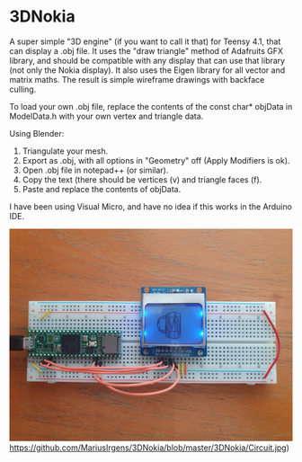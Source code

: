 # 3DNokia

A super simple "3D engine" (if you want to call it that) for Teensy 4.1, that can display a .obj file. 
It uses the "draw triangle" method of Adafruits GFX library, and should be compatible with any display that can use that library (not only the Nokia display).
It also uses the Eigen library for all vector and matrix maths.
The result is simple wireframe drawings with backface culling.

To load your own .obj file, replace the contents of the const char* objData in ModelData.h with your own vertex and triangle data.

Using Blender:
1. Triangulate your mesh.
2. Export as .obj, with all options in "Geometry" off (Apply Modifiers is ok).
3. Open .obj file in notepad++ (or similar).
4. Copy the text (there should be vertices (v) and triangle faces (f).
5. Paste and replace the contents of objData.

I have been using Visual Micro, and have no idea if this works in the Arduino IDE.

![alt text](https://github.com/MariusIrgens/3DNokia/blob/master/3DNokia/Circuit.jpg)https://github.com/MariusIrgens/3DNokia/blob/master/3DNokia/Circuit.jpg)
